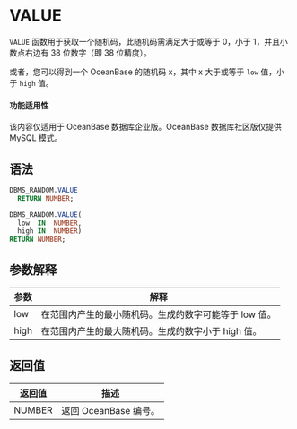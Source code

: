 VALUE 
==========================

`VALUE` 函数用于获取一个随机码，此随机码需满足大于或等于 0，小于 1，并且小数点右边有 38 位数字（即 38 位精度）。

或者，您可以得到一个 OceanBase 的随机码 x，其中 x 大于或等于 `low` 值，小于 `high` 值。

  <main id="notice" >
    <h4>功能适用性</h4>
    <p>该内容仅适用于 OceanBase 数据库企业版。OceanBase 数据库社区版仅提供 MySQL 模式。</p>
  </main>

语法 
-----------

```sql
DBMS_RANDOM.VALUE
  RETURN NUMBER;

DBMS_RANDOM.VALUE(
  low  IN  NUMBER,
  high IN  NUMBER)
RETURN NUMBER;
```



参数解释 
-------------



| **参数** |            **解释**             |
|--------|-------------------------------|
| low    | 在范围内产生的最小随机码。生成的数字可能等于 low 值。 |
| high   | 在范围内产生的最大随机码。生成的数字小于 high 值。  |



返回值 
------------



| **返回值** |      **描述**      |
|---------|------------------|
| NUMBER  | 返回 OceanBase 编号。 |



